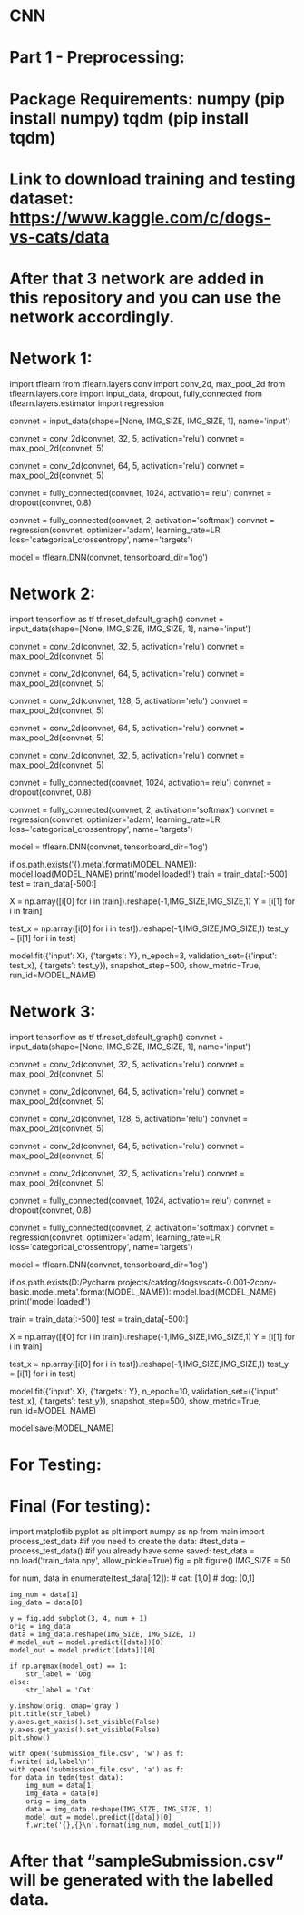 # CNN
# Part 1 - Preprocessing:

# Package Requirements: numpy (pip install numpy) tqdm (pip install tqdm)

# Link to download training and testing dataset: https://www.kaggle.com/c/dogs-vs-cats/data

# After that 3 network are added in this repository and you can use the network accordingly.

# Network 1:

import tflearn
from tflearn.layers.conv import conv_2d, max_pool_2d
from tflearn.layers.core import input_data, dropout, fully_connected
from tflearn.layers.estimator import regression

convnet = input_data(shape=[None, IMG_SIZE, IMG_SIZE, 1], name='input')

convnet = conv_2d(convnet, 32, 5, activation='relu')
convnet = max_pool_2d(convnet, 5)

convnet = conv_2d(convnet, 64, 5, activation='relu')
convnet = max_pool_2d(convnet, 5)

convnet = fully_connected(convnet, 1024, activation='relu')
convnet = dropout(convnet, 0.8)

convnet = fully_connected(convnet, 2, activation='softmax')
convnet = regression(convnet, optimizer='adam', learning_rate=LR, loss='categorical_crossentropy', name='targets')

model = tflearn.DNN(convnet, tensorboard_dir='log')

# Network 2:

import tensorflow as tf
tf.reset_default_graph()
convnet = input_data(shape=[None, IMG_SIZE, IMG_SIZE, 1], name='input')

convnet = conv_2d(convnet, 32, 5, activation='relu')
convnet = max_pool_2d(convnet, 5)

convnet = conv_2d(convnet, 64, 5, activation='relu')
convnet = max_pool_2d(convnet, 5)

convnet = conv_2d(convnet, 128, 5, activation='relu')
convnet = max_pool_2d(convnet, 5)

convnet = conv_2d(convnet, 64, 5, activation='relu')
convnet = max_pool_2d(convnet, 5)

convnet = conv_2d(convnet, 32, 5, activation='relu')
convnet = max_pool_2d(convnet, 5)

convnet = fully_connected(convnet, 1024, activation='relu')
convnet = dropout(convnet, 0.8)

convnet = fully_connected(convnet, 2, activation='softmax')
convnet = regression(convnet, optimizer='adam', learning_rate=LR, loss='categorical_crossentropy', name='targets')

model = tflearn.DNN(convnet, tensorboard_dir='log')

if os.path.exists('{}.meta'.format(MODEL_NAME)):
    model.load(MODEL_NAME)
    print('model loaded!')
train = train_data[:-500]
test = train_data[-500:]

X = np.array([i[0] for i in train]).reshape(-1,IMG_SIZE,IMG_SIZE,1)
Y = [i[1] for i in train]

test_x = np.array([i[0] for i in test]).reshape(-1,IMG_SIZE,IMG_SIZE,1)
test_y = [i[1] for i in test]

model.fit({'input': X}, {'targets': Y}, n_epoch=3, validation_set=({'input': test_x}, {'targets': test_y}), 
    snapshot_step=500, show_metric=True, run_id=MODEL_NAME)

# Network 3:

import tensorflow as tf
tf.reset_default_graph()
convnet = input_data(shape=[None, IMG_SIZE, IMG_SIZE, 1], name='input')

convnet = conv_2d(convnet, 32, 5, activation='relu')
convnet = max_pool_2d(convnet, 5)

convnet = conv_2d(convnet, 64, 5, activation='relu')
convnet = max_pool_2d(convnet, 5)

convnet = conv_2d(convnet, 128, 5, activation='relu')
convnet = max_pool_2d(convnet, 5)

convnet = conv_2d(convnet, 64, 5, activation='relu')
convnet = max_pool_2d(convnet, 5)

convnet = conv_2d(convnet, 32, 5, activation='relu')
convnet = max_pool_2d(convnet, 5)

convnet = fully_connected(convnet, 1024, activation='relu')
convnet = dropout(convnet, 0.8)

convnet = fully_connected(convnet, 2, activation='softmax')
convnet = regression(convnet, optimizer='adam', learning_rate=LR, loss='categorical_crossentropy', name='targets')

model = tflearn.DNN(convnet, tensorboard_dir='log')

if os.path.exists(D:/Pycharm projects/catdog/dogsvscats-0.001-2conv-basic.model.meta'.format(MODEL_NAME)):
    model.load(MODEL_NAME)
    print('model loaded!')

train = train_data[:-500]
test = train_data[-500:]

X = np.array([i[0] for i in train]).reshape(-1,IMG_SIZE,IMG_SIZE,1)
Y = [i[1] for i in train]

test_x = np.array([i[0] for i in test]).reshape(-1,IMG_SIZE,IMG_SIZE,1)
test_y = [i[1] for i in test]

model.fit({'input': X}, {'targets': Y}, n_epoch=10, validation_set=({'input': test_x}, {'targets': test_y}), 
    snapshot_step=500, show_metric=True, run_id=MODEL_NAME)

model.save(MODEL_NAME)

# For Testing:

# Final (For testing):

import matplotlib.pyplot as plt
import numpy as np
from main import process_test_data
#if you need to create the data:
#test_data = process_test_data()
#if you already have some saved:
test_data = np.load('train_data.npy', allow_pickle=True)
fig = plt.figure()
IMG_SIZE = 50

for num, data in enumerate(test_data[:12]):
    # cat: [1,0]
    # dog: [0,1]

    img_num = data[1]
    img_data = data[0]

    y = fig.add_subplot(3, 4, num + 1)
    orig = img_data
    data = img_data.reshape(IMG_SIZE, IMG_SIZE, 1)
    # model_out = model.predict([data])[0]
    model_out = model.predict([data])[0]

    if np.argmax(model_out) == 1:
        str_label = 'Dog'
    else:
        str_label = 'Cat'

    y.imshow(orig, cmap='gray')
    plt.title(str_label)
    y.axes.get_xaxis().set_visible(False)
    y.axes.get_yaxis().set_visible(False)
    plt.show()
    
    with open('submission_file.csv', 'w') as f:
    f.write('id,label\n')
    with open('submission_file.csv', 'a') as f:
    for data in tqdm(test_data):
        img_num = data[1]
        img_data = data[0]
        orig = img_data
        data = img_data.reshape(IMG_SIZE, IMG_SIZE, 1)
        model_out = model.predict([data])[0]
        f.write('{},{}\n'.format(img_num, model_out[1]))

# After that “sampleSubmission.csv” will be generated with the labelled data.



